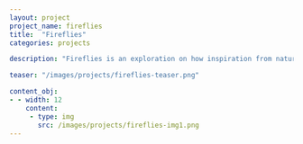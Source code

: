 ```yaml
---
layout: project
project_name: fireflies
title:  "Fireflies"
categories: projects

description: "Fireflies is an exploration on how inspiration from nature can be leveraged in order to encode data into visual representations that enable curious exploration. In Fireflies, each data-point becomes a character—a firefly—expressing its aspects through visual variables such as motion and colour. Like swarming animals, fireflies can move across the visualization space, creating groups with other similar fireflies. In groups, fireflies position themselves into beautiful phyllotactic patterns resembling how seeds grow within sunflower heads. We applied Fireflies to visualize data from a survey regarding Canadian's attitudes towards HIV/AIDS. Fireflies representing people express their discomfort towards HIV/AIDS through jittering motions. More jittering means greater discomfort. We also designed Fireflies to enable exploration for curiosity, thus, people are free to make their own groupings of fireflies based on a given parameter. This alludes to Metamorphoses where transformations are capricious, left in the whims of the gods. Consequently, the visualization becomes an ever changing spectacle of colours and motion."

teaser: "/images/projects/fireflies-teaser.png"

content_obj:
- - width: 12
    content:
     - type: img
       src: /images/projects/fireflies-img1.png
---
```


